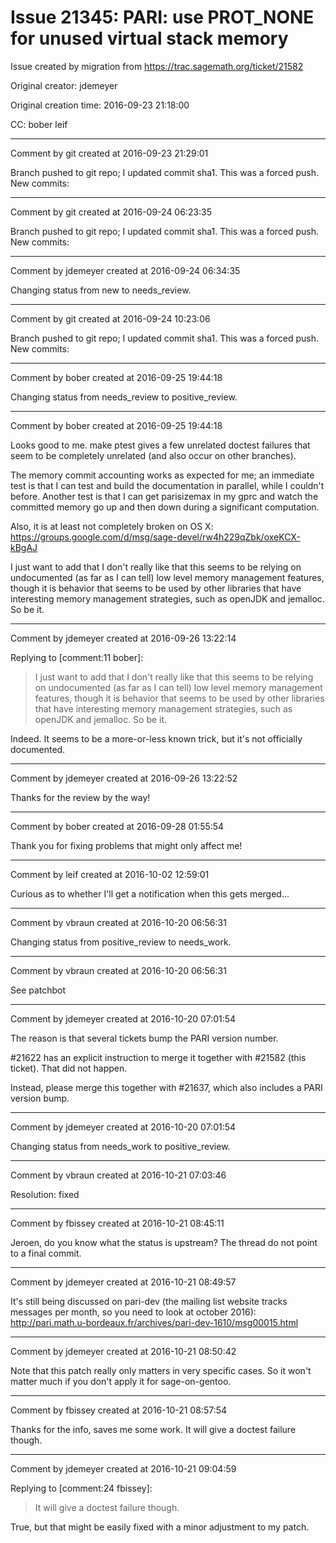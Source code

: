 # Issue 21345: PARI: use PROT_NONE for unused virtual stack memory

Issue created by migration from https://trac.sagemath.org/ticket/21582

Original creator: jdemeyer

Original creation time: 2016-09-23 21:18:00

CC:  bober leif




---

Comment by git created at 2016-09-23 21:29:01

Branch pushed to git repo; I updated commit sha1. This was a forced push. New commits:


---

Comment by git created at 2016-09-24 06:23:35

Branch pushed to git repo; I updated commit sha1. This was a forced push. New commits:


---

Comment by jdemeyer created at 2016-09-24 06:34:35

Changing status from new to needs_review.


---

Comment by git created at 2016-09-24 10:23:06

Branch pushed to git repo; I updated commit sha1. This was a forced push. New commits:


---

Comment by bober created at 2016-09-25 19:44:18

Changing status from needs_review to positive_review.


---

Comment by bober created at 2016-09-25 19:44:18

Looks good to me. make ptest gives a few unrelated doctest failures that seem to be completely unrelated (and also occur on other branches).

The memory commit accounting works as expected for me; an immediate test is that I can test and build the documentation in parallel, while I couldn't before. Another test is that I can get parisizemax in my gprc and watch the committed memory go up and then down during a significant computation.

Also, it is at least not completely broken on OS X: https://groups.google.com/d/msg/sage-devel/rw4h229qZbk/oxeKCX-kBgAJ


I just want to add that I don't really like that this seems to be relying on undocumented (as far as I can tell) low level memory management features, though it is behavior that seems to be used by other libraries that have interesting memory management strategies, such as openJDK and jemalloc. So be it.


---

Comment by jdemeyer created at 2016-09-26 13:22:14

Replying to [comment:11 bober]:
> I just want to add that I don't really like that this seems to be relying on undocumented (as far as I can tell) low level memory management features, though it is behavior that seems to be used by other libraries that have interesting memory management strategies, such as openJDK and jemalloc. So be it.

Indeed. It seems to be a more-or-less known trick, but it's not officially documented.


---

Comment by jdemeyer created at 2016-09-26 13:22:52

Thanks for the review by the way!


---

Comment by bober created at 2016-09-28 01:55:54

Thank you for fixing problems that might only affect me!


---

Comment by leif created at 2016-10-02 12:59:01

Curious as to whether I'll get a notification when this gets merged...


---

Comment by vbraun created at 2016-10-20 06:56:31

Changing status from positive_review to needs_work.


---

Comment by vbraun created at 2016-10-20 06:56:31

See patchbot


---

Comment by jdemeyer created at 2016-10-20 07:01:54

The reason is that several tickets bump the PARI version number.

#21622 has an explicit instruction to merge it together with #21582 (this ticket). That did not happen.

Instead, please merge this together with #21637, which also includes a PARI version bump.


---

Comment by jdemeyer created at 2016-10-20 07:01:54

Changing status from needs_work to positive_review.


---

Comment by vbraun created at 2016-10-21 07:03:46

Resolution: fixed


---

Comment by fbissey created at 2016-10-21 08:45:11

Jeroen, do you know what the status is upstream? The thread do not point to a final commit.


---

Comment by jdemeyer created at 2016-10-21 08:49:57

It's still being discussed on pari-dev (the mailing list website tracks messages per month, so you need to look at october 2016): http://pari.math.u-bordeaux.fr/archives/pari-dev-1610/msg00015.html


---

Comment by jdemeyer created at 2016-10-21 08:50:42

Note that this patch really only matters in very specific cases. So it won't matter much if you don't apply it for sage-on-gentoo.


---

Comment by fbissey created at 2016-10-21 08:57:54

Thanks for the info, saves me some work. It will give a doctest failure though.


---

Comment by jdemeyer created at 2016-10-21 09:04:59

Replying to [comment:24 fbissey]:
> It will give a doctest failure though.

True, but that might be easily fixed with a minor adjustment to my patch.
